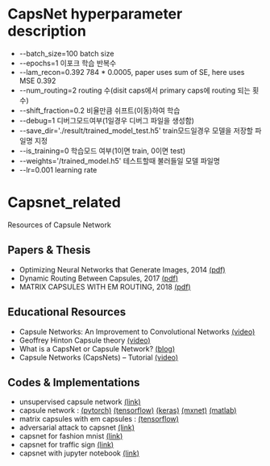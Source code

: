 # CapsNet hyperparameter description
- --batch_size=100 batch size
- --epochs=1 이포크 학습 반복수
- --lam_recon=0.392 784 * 0.0005, paper uses sum of SE, here uses MSE 0.392
- --num_routing=2 routing 수(disit caps에서 primary caps에 routing 되는 횟수)
- --shift_fraction=0.2 비율만큼 쉬프트(이동)하여 학습
- --debug=1 디버그모드여부(1일경우 디버그 파일을 생성함)
- --save_dir='./result/trained_model_test.h5' train모드일경우 모델을 저장할 파일명 지정
- --is_training=0 학습모드 여부(1이면 train, 0이면 test)
- --weights='/trained_model.h5' 테스트할때 불러들일 모델 파일명
- --lr=0.001 learning rate


# Capsnet_related
Resources of Capsule Network

## Papers & Thesis
- Optimizing Neural Networks that Generate Images, 2014 [(pdf)](http://www.cs.toronto.edu/~tijmen/tijmen_thesis.pdf)
- Dynamic Routing Between Capsules, 2017 [(pdf)](https://arxiv.org/abs/1710.09829)
- MATRIX CAPSULES WITH EM ROUTING, 2018 [(pdf)](https://openreview.net/pdf?id=HJWLfGWRb)

## Educational Resources
- Capsule Networks: An Improvement to Convolutional Networks [(video)](https://www.youtube.com/watch?v=VKoLGnq15RM)
- Geoffrey Hinton Capsule theory [(video)](https://www.youtube.com/watch?v=6S1_WqE55UQ)
- What is a CapsNet or Capsule Network? [(blog)](https://hackernoon.com/what-is-a-capsnet-or-capsule-network-2bfbe48769cc)
- Capsule Networks (CapsNets) – Tutorial [(video)](https://www.youtube.com/watch?v=pPN8d0E3900)

## Codes & Implementations
- unsupervised capsule network [(link)](https://github.com/mrkulk/Unsupervised-Capsule-Network)
- capsule network : [(pytorch)](https://github.com/gram-ai/capsule-networks) [(tensorflow)](https://github.com/naturomics/CapsNet-Tensorflow) [(keras)](https://github.com/XifengGuo/CapsNet-Keras) [(mxnet)](https://github.com/Soonhwan-Kwon/capsnet.mxnet) [(matlab)](https://github.com/yechengxi/LightCapsNet)
- matrix capsules with em capsules : [(tensorflow)](https://github.com/www0wwwjs1/Matrix-Capsules-EM-Tensorflow)
- adversarial attack to capsnet [(link)](https://github.com/jaesik817/adv_attack_capsnet)
- capsnet for fashion mnist [(link)](https://github.com/XifengGuo/CapsNet-Fashion-MNIST)
- capsnet for traffic sign [(link)](https://github.com/thibo73800/capsnet-traffic-sign-classifier)
- capsnet with jupyter notebook [(link)](https://github.com/rrqq/CapsNet-tensorflow-jupyter)

